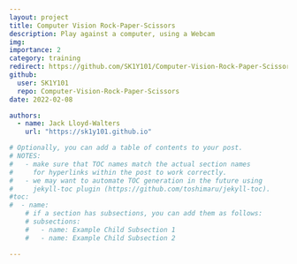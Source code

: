 ```yaml
---
layout: project
title: Computer Vision Rock-Paper-Scissors
description: Play against a computer, using a Webcam
img:
importance: 2
category: training
redirect: https://github.com/SK1Y101/Computer-Vision-Rock-Paper-Scissors
github:
  user: SK1Y101
  repo: Computer-Vision-Rock-Paper-Scissors
date: 2022-02-08

authors:
  - name: Jack Lloyd-Walters
    url: "https://sk1y101.github.io"

# Optionally, you can add a table of contents to your post.
# NOTES:
#   - make sure that TOC names match the actual section names
#     for hyperlinks within the post to work correctly.
#   - we may want to automate TOC generation in the future using
#     jekyll-toc plugin (https://github.com/toshimaru/jekyll-toc).
#toc:
#  - name:
    # if a section has subsections, you can add them as follows:
    # subsections:
    #   - name: Example Child Subsection 1
    #   - name: Example Child Subsection 2

---
```

